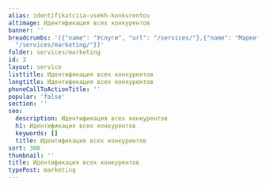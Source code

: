 ```yaml
---
alias: identifikatciia-vsekh-konkurentov
altimage: Идентификация всех конкурентов
banner: ''
breadcrumbs: '[{"name": "Услуги", "url": "/services/"},{"name": "Маркетинг", "url":
  "/services/marketing/"}]'
folder: services/marketing
id: 3
layout: service
listtitle: Идентификация всех конкурентов
longtitle: Идентификация всех конкурентов
phoneCallToActionTitle: ''
popular: 'false'
section: ''
seo:
  description: Идентификация всех конкурентов
  h1: Идентификация всех конкурентов
  keywords: []
  title: Идентификация всех конкурентов
sort: 300
thumbnail: ''
title: Идентификация всех конкурентов
typePost: marketing
---
```

